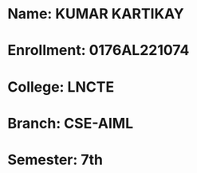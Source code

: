 # Name: KUMAR KARTIKAY

# Enrollment: 0176AL221074

# College: LNCTE

# Branch: CSE-AIML

# Semester: 7th
